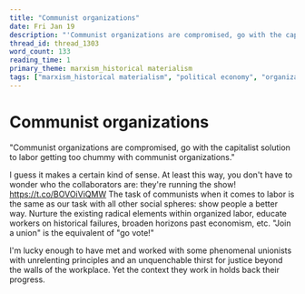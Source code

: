 ```yaml
---
title: "Communist organizations"
date: Fri Jan 19
description: "'Communist organizations are compromised, go with the capitalist solution to labor getting too chummy with communist organizations."
thread_id: thread_1303
word_count: 133
reading_time: 1
primary_theme: marxism_historical materialism
tags: ["marxism_historical materialism", "political economy", "organizational theory"]
---
```


# Communist organizations

"Communist organizations are compromised, go with the capitalist solution to labor getting too chummy with communist organizations."

I guess it makes a certain kind of sense. At least this way, you don't have to wonder who the collaborators are: they're running the show! https://t.co/BOVOiViQMW The task of communists when it comes to labor is the same as our task with all other social spheres: show people a better way. Nurture the existing radical elements within organized labor, educate workers on historical failures, broaden horizons past economism, etc. "Join a union" is the equivalent of "go vote!"

I'm lucky enough to have met and worked with some phenomenal unionists with unrelenting principles and an unquenchable thirst for justice beyond the walls of the workplace. Yet the context they work in holds back their progress.